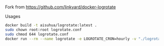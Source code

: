 Fork from https://github.com/linkyard/docker-logrotate

Usages

```sh
docker build -t aisuhua/logrotate:latest .
sudo chown root:root logrotate.conf
sudo chmod 644 logrotate.conf
docker run --rm --name logrotate -e LOGROTATE_CRON=hourly -v "./logrotate.conf":/etc/logrotate.conf aisuhua/logrotate:latest
```
